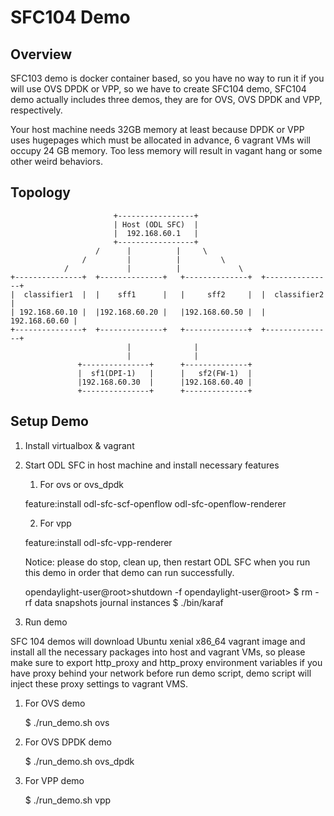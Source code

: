 SFC104 Demo
===========

Overview
--------

SFC103 demo is docker container based, so you have no way to run it if you will use OVS DPDK or VPP, so we have to create SFC104 demo, SFC104 demo actually includes three demos, they are for OVS, OVS DPDK and VPP, respectively.

Your host machine needs 32GB memory at least because DPDK or VPP uses hugepages which must be allocated in advance, 6 vagrant VMs will occupy 24 GB memory. Too less memory will result in vagant hang or some other weird behaviors.

Topology
-------

                           +-----------------+
                           | Host (ODL SFC)  |
                           |  192.168.60.1   |
                           +-----------------+
                       /      |          |     \
                    /         |          |         \
                /             |          |             \
    +---------------+  +--------------+   +--------------+  +---------------+
    |  classifier1  |  |    sff1      |   |     sff2     |  |  classifier2  |
    | 192.168.60.10 |  |192.168.60.20 |   |192.168.60.50 |  | 192.168.60.60 |
    +---------------+  +--------------+   +--------------+  +---------------+
                              |              |
                              |              |
                   +---------------+      +--------------+
                   |  sf1(DPI-1)   |      |   sf2(FW-1)  |
                   |192.168.60.30  |      |192.168.60.40 |
                   +---------------+      +--------------+

Setup Demo
----------
1. Install virtualbox & vagrant
2. Start ODL SFC in host machine and install necessary features

   1) For ovs or ovs_dpdk

   feature:install odl-sfc-scf-openflow odl-sfc-openflow-renderer

   2) For vpp

   feature:install odl-sfc-vpp-renderer

   Notice: please do stop, clean up, then restart ODL SFC when you run this demo in order that demo can run successfully.

   opendaylight-user@root>shutdown -f
   opendaylight-user@root>
   $ rm -rf data snapshots journal instances
   $ ./bin/karaf

3. Run demo

  SFC 104 demos will download Ubuntu xenial x86_64 vagrant image and install all the necessary packages into host and vagrant VMs, so please make sure to export http_proxy and http_proxy environment variables if you have proxy behind your network before run demo script, demo script will inject these proxy settings to vagrant VMS.

  1) For OVS demo

     $ ./run_demo.sh ovs

  2) For OVS DPDK demo

     $ ./run_demo.sh ovs_dpdk

  3) For VPP demo

     $ ./run_demo.sh vpp
